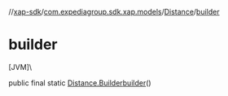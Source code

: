 //[xap-sdk](../../../index.md)/[com.expediagroup.sdk.xap.models](../index.md)/[Distance](index.md)/[builder](builder.md)

# builder

[JVM]\

public final static [Distance.Builder](-builder/index.md)[builder](builder.md)()
